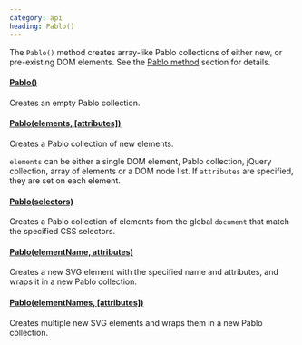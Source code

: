 ```yaml
--- 
category: api
heading: Pablo()
---
```


The `Pablo()` method creates array-like Pablo collections of either new, or pre-existing DOM elements. See the [Pablo method](/api/pablo/) section for details.


#### [Pablo()](/api/pablo/)

Creates an empty Pablo collection.


#### [Pablo(elements, [attributes])][pablo-ref]
[pablo-ref]:/api/pablo/

Creates a Pablo collection of new elements.

`elements` can be either a single DOM element, Pablo collection, jQuery collection, array of elements or a DOM node list. If `attributes` are specified, they are set on each element.


#### [Pablo(selectors)](/api/pablo/#pablo-04)

Creates a Pablo collection of elements from the global `document` that match the specified CSS selectors.


#### [Pablo(elementName, attributes)](/api/pablo/#pablo-05)

Creates a new SVG element with the specified name and attributes, and wraps it in a new Pablo collection.

#### [Pablo(elementNames, [attributes])](/api/pablo/#pablo-06)

Creates multiple new SVG elements and wraps them in a new Pablo collection.
